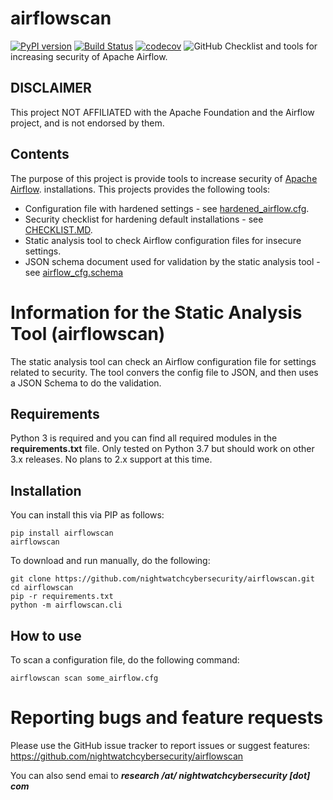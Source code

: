 # airflowscan
[![PyPI version](https://badge.fury.io/py/airflowscan.svg)](https://badge.fury.io/py/airflowscan)
[![Build Status](https://travis-ci.org/nightwatchcybersecurity/airflowscan.svg?branch=master)](https://travis-ci.org/nightwatchcybersecurity/airflowscan)
[![codecov](https://codecov.io/gh/nightwatchcybersecurity/airflowscan/branch/master/graph/badge.svg)](https://codecov.io/gh/nightwatchcybersecurity/airflowscan)
![GitHub](https://img.shields.io/github/license/nightwatchcybersecurity/airflowscan.svg)
Checklist and tools for increasing security of Apache Airflow.
 
## DISCLAIMER
This project NOT AFFILIATED with the Apache Foundation and the Airflow project,
and is not endorsed by them. 

## Contents
The purpose of this project is provide tools to increase security of
[Apache Airflow](https://airflow.apache.org/). 
installations. This projects provides the following tools:
- Configuration file with hardened settings - see [hardened_airflow.cfg](data/hardened_airflow.cfg).
- Security checklist for hardening default installations - see [CHECKLIST.MD](data/CHECKLIST.md).
- Static analysis tool to check Airflow configuration files for insecure settings.
- JSON schema document used for validation by the static analysis tool - see [airflow_cfg.schema](data/airflow_cfg.schema)  

# Information for the Static Analysis Tool (airflowscan)
The static analysis tool can check an Airflow configuration file for settings related to security. The tool
convers the config file to JSON, and then uses a JSON Schema to do the validation.

## Requirements
Python 3 is required and you can find all required modules in the **requirements.txt** file.
Only tested on Python 3.7 but should work on other 3.x releases. No plans to 2.x support at
this time.

## Installation
You can install this via PIP as follows:
```
pip install airflowscan
airflowscan
```
To download and run manually, do the following:
```
git clone https://github.com/nightwatchcybersecurity/airflowscan.git
cd airflowscan
pip -r requirements.txt
python -m airflowscan.cli
```

## How to use 
To scan a configuration file, do the following command:
```
airflowscan scan some_airflow.cfg
```

# Reporting bugs and feature requests
Please use the GitHub issue tracker to report issues or suggest features:
https://github.com/nightwatchcybersecurity/airflowscan

You can also send emai to ***research /at/ nightwatchcybersecurity [dot] com***
